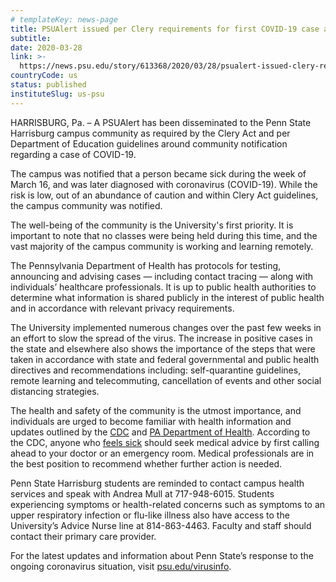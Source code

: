 ```yaml
---
# templateKey: news-page
title: PSUAlert issued per Clery requirements for first COVID-19 case at Harrisburg
subtitle: 
date: 2020-03-28
link: >-
  https://news.psu.edu/story/613368/2020/03/28/psualert-issued-clery-requirements-first-covid-19-case-harrisburg
countryCode: us
status: published
instituteSlug: us-psu
---
```

<div class="field field-name-body field-type-text-with-summary field-label-hidden">

<div class="field-items">

<div class="field-item even" property="content:encoded">

HARRISBURG, Pa. – A PSUAlert has been disseminated to the Penn State Harrisburg campus community as required by the Clery Act and per Department of Education guidelines around community notification regarding a case of COVID-19.

The campus was notified that a person became sick during the week of March 16, and was later diagnosed with coronavirus (COVID-19). While the risk is low, out of an abundance of caution and within Clery Act guidelines, the campus community was notified. 

The well-being of the community is the University's first priority. It is important to note that no classes were being held during this time, and the vast majority of the campus community is working and learning remotely. 

The Pennsylvania Department of Health has protocols for testing, announcing and advising cases — including contact tracing — along with individuals’ healthcare professionals. It is up to public health authorities to determine what information is shared publicly in the interest of public health and in accordance with relevant privacy requirements.

The University implemented numerous changes over the past few weeks in an effort to slow the spread of the virus. The increase in positive cases in the state and elsewhere also shows the importance of the steps that were taken in accordance with state and federal governmental and public health directives and recommendations including: self-quarantine guidelines, remote learning and telecommuting, cancellation of events and other social distancing strategies.

The health and safety of the community is the utmost importance, and individuals are urged to become familiar with health information and updates outlined by the [CDC](https://nam01.safelinks.protection.outlook.com/?url=https%3A%2F%2Fwww.cdc.gov%2Fcoronavirus&data=02%7C01%7Crap142%40psu.edu%7Cca8e18776149420a594308d7d1120b9b%7C7cf48d453ddb4389a9c1c115526eb52e%7C0%7C0%7C637207747736152430&sdata=f85omVez5RDj8AKh15unK5GstT43jQ7zGUZ8vnGIhiA%3D&reserved=0) and [PA Department of Health](https://nam01.safelinks.protection.outlook.com/?url=https%3A%2F%2Fwww.health.pa.gov%2Ftopics%2Fdisease%2Fcoronavirus%2FPages%2FCoronavirus.aspx&data=02%7C01%7Crap142%40psu.edu%7Cca8e18776149420a594308d7d1120b9b%7C7cf48d453ddb4389a9c1c115526eb52e%7C0%7C0%7C637207747736162428&sdata=O5yUcn7e5ctZCp4JcP8vgoblv8zcXoAejtBax8HvPCE%3D&reserved=0). According to the CDC, anyone who [feels sick](https://nam01.safelinks.protection.outlook.com/?url=https%3A%2F%2Fwww.cdc.gov%2Fcoronavirus%2F2019-ncov%2Fif-you-are-sick%2Findex.html&data=02%7C01%7Crap142%40psu.edu%7Cca8e18776149420a594308d7d1120b9b%7C7cf48d453ddb4389a9c1c115526eb52e%7C0%7C0%7C637207747736162428&sdata=wHPe9GdNGbpR2B6792FyaYbxhwlyFOubGX1QuY%2F%2BXzM%3D&reserved=0) should seek medical advice by first calling ahead to your doctor or an emergency room. Medical professionals are in the best position to recommend whether further action is needed.

Penn State Harrisburg students are reminded to contact campus health services and speak with Andrea Mull at 717-948-6015\. Students experiencing symptoms or health-related concerns such as symptoms to an upper respiratory infection or flu-like illness also have access to the University’s Advice Nurse line at 814-863-4463\. Faculty and staff should contact their primary care provider.

For the latest updates and information about Penn State’s response to the ongoing coronavirus situation, visit [psu.edu/virusinfo](https://sites.psu.edu/virusinfo/). 

</div>

</div>

</div>
